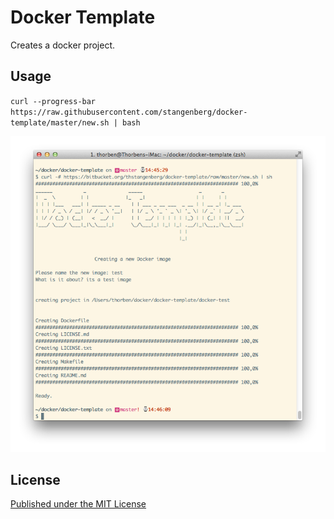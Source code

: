 # Docker Template

Creates a docker project.


## Usage

`curl --progress-bar https://raw.githubusercontent.com/stangenberg/docker-template/master/new.sh | bash`

![screenshot](https://raw.githubusercontent.com/stangenberg/docker-template/master/screenshot.png)


## License ##

[Published under the MIT License][LICENSE]

[LICENSE]: https://github.com/stangenberg/docker-template/blob/master/LICENSE.md
